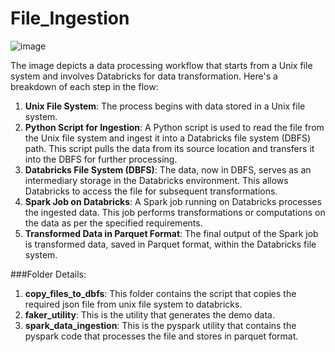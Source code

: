 # File_Ingestion

![image](https://github.com/user-attachments/assets/a4396bbd-5ef0-45bc-b97c-8fa120b2aca2)


The image depicts a data processing workflow that starts from a Unix file system and involves Databricks for data transformation. Here's a breakdown of each step in the flow:
1.	**Unix File System**: The process begins with data stored in a Unix file system.
2.	**Python Script for Ingestion**: A Python script is used to read the file from the Unix file system and ingest it into a Databricks file system (DBFS) path. This script pulls the data from its source location and transfers it into the DBFS for further processing.
3.	**Databricks File System (DBFS)**: The data, now in DBFS, serves as an intermediary storage in the Databricks environment. This allows Databricks to access the file for subsequent transformations.
4.	**Spark Job on Databricks**: A Spark job running on Databricks processes the ingested data. This job performs transformations or computations on the data as per the specified requirements.
5.	**Transformed Data in Parquet Format**: The final output of the Spark job is transformed data, saved in Parquet format, within the Databricks file system.

###Folder Details:

1. **copy_files_to_dbfs**: This folder contains the script that copies the required json file from unix file system to databricks.
2. **faker_utility**: This is the utility that generates the demo data.
3. **spark_data_ingestion**: This is the pyspark utility that contains the pyspark code that processes the file and stores in parquet format.
